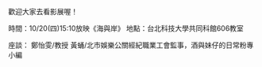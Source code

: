 ---
---
歡迎大家去看影展喔！

時間：10/20(四)15:10放映《海與岸》
地點：台北科技大學共同科館606教室

座談：
鄭怡雯/教授
黃蛹/北市娛樂公關經紀職業工會監事，酒與妹仔的日常粉專小編